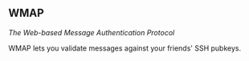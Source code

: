 ## WMAP
*The Web-based Message Authentication Protocol*

WMAP lets you validate messages against your friends' SSH pubkeys.
